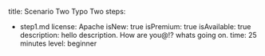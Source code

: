 title: Scenario Two Typo Two
steps:
 - step1.md
license: Apache
isNew: true
isPremium: true
isAvailable: true
description: hello description. How are you@!? whats going on.
time: 25 minutes
level: beginner
